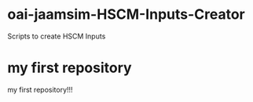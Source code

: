 # oai-jaamsim-HSCM-Inputs-Creator
Scripts to create HSCM Inputs
# my first repository
my first repository!!!

